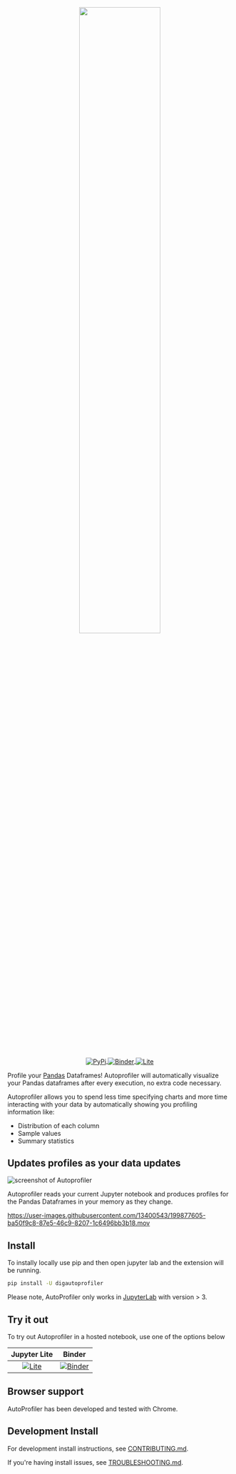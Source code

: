 <p align="center"><a href="#"><img width=60% alt="" src="https://raw.githubusercontent.com/cmudig/AutoProfiler/main/.github/screenshots/Autoprofiler_social_tag.png"></a></p>

<p align="center">
    <a href="https://pypi.org/project/digautoprofiler/">
        <img alt="PyPi" src="https://img.shields.io/pypi/v/digautoprofiler.svg" align="center">
    </a>
     <a href="https://mybinder.org/v2/gh/cmudig/AutoProfiler/HEAD?labpath=examples%2FSF%20Housing%20Demo.ipynb">
        <img alt="Binder" src="https://mybinder.org/badge_logo.svg" align="center">
    </a>
     <a href="http://dig.cmu.edu/AutoProfiler">
        <img alt="Lite" src="https://gist.githubusercontent.com/willeppy/35cdc20a3fc26e393ce76f1df35bcdfc/raw/a7fca1d0a2d62c2b49f60c0217dffbd0fe404471/lite-badge-launch-small.svg" align="center">
    </a>
</p>

Profile your [Pandas](https://pandas.pydata.org) Dataframes! Autoprofiler will automatically visualize your Pandas dataframes after every execution, no extra code necessary.

Autoprofiler allows you to spend less time specifying charts and more time interacting with your data by automatically showing you profiling information like:

-   Distribution of each column
-   Sample values
-   Summary statistics


## Updates profiles as your data updates
![screenshot of Autoprofiler](https://raw.githubusercontent.com/cmudig/AutoProfiler/main/.github/screenshots/profiler_sc.png)

Autoprofiler reads your current Jupyter notebook and produces profiles for the Pandas Dataframes in your memory as they change.

https://user-images.githubusercontent.com/13400543/199877605-ba50f9c8-87e5-46c9-8207-1c6496bb3b18.mov


## Install

To instally locally use pip and then open jupyter lab and the extension will be running.
```bash
pip install -U digautoprofiler
```

Please note, AutoProfiler only works in [JupyterLab](https://jupyter.org/install) with version > 3.

## Try it out

To try out Autoprofiler in a hosted notebook, use one of the options below

|Jupyter Lite|Binder|
|:---:|:---:|
|[![Lite](https://gist.githubusercontent.com/willeppy/35cdc20a3fc26e393ce76f1df35bcdfc/raw/a7fca1d0a2d62c2b49f60c0217dffbd0fe404471/lite-badge-launch-small.svg)](http://dig.cmu.edu/AutoProfiler) | [![Binder](https://mybinder.org/badge_logo.svg)](https://mybinder.org/v2/gh/cmudig/AutoProfiler/HEAD?labpath=examples%2FSF%20Housing%20Demo.ipynb) |

## Browser support

AutoProfiler has been developed and tested with Chrome.

## Development Install

For development install instructions, see [CONTRIBUTING.md](CONTRIBUTING.md).

If you're having install issues, see [TROUBLESHOOTING.md](TROUBLESHOOTING.md).

